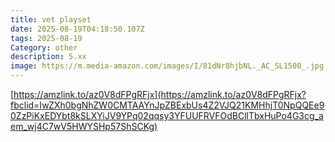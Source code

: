 ```yaml
---
title: vet playset
date: 2025-08-19T04:18:50.107Z
tags: 2025-08-19
Category: other
description: 5.xx
image: https://m.media-amazon.com/images/I/81dNr8hjbNL._AC_SL1500_.jpg
---
```

[https://amzlink.to/az0V8dFPgRFjx](https://amzlink.to/az0V8dFPgRFjx?fbclid=IwZXh0bgNhZW0CMTAAYnJpZBExbUs4Z2VJQ21KMHhjT0NpQQEe90ZzPiKxEDYbt8kSLXYiJV9YPq02qqsy3YFUUFRVFOdBCllTbxHuPo4G3cg_aem_wj4C7wV5HWYSHp57ShSCKg)